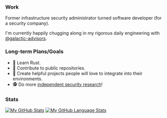 ### Work

Former infrastructure security administrator turned software developer (for a security company).

I'm currently happily chugging along in my rigorous daily engineering with [@galactic-advisors](https://github.com/galactic-advisors/).


### Long-term Plans/Goals

- 🌱 Learn Rust.
- 👯 Contribute to public repositories.
- 💓 Create helpful projects people will love to integrate into their environments.
- 🕵️ Do more [independent security research](https://xmit.xyz/security/)!


### Stats

[![My GitHub Stats](https://github-readme-stats.vercel.app/api/?username=NotsoanoNimus&count_private=true&theme=tokyonight&showicons=true)]()
[![My GitHub Language Stats](https://github-readme-stats.vercel.app/api/top-langs/?username=NotsoanoNimus&langs_count=5&theme=tokyonight)]()


<!--
**NotsoanoNimus/NotsoanoNimus** is a ✨ _special_ ✨ repository because its `README.md` (this file) appears on your GitHub profile.

Here are some ideas to get you started:

- 🔭 I’m currently working on ...
- 🌱 I’m currently learning ...
- 👯 I’m looking to collaborate on ...
- 🤔 I’m looking for help with ...
- 💬 Ask me about ...
- 📫 How to reach me: ...
- 😄 Pronouns: ...
- ⚡ Fun fact: ...
-->
